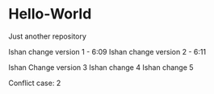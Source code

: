 # Hello-World
Just another repository

Ishan change version 1 - 6:09
Ishan change version 2 - 6:11

Ishan Change version 3
Ishan change 4
Ishan change 5

Conflict case: 2
